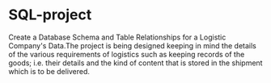 # SQL-project

Create a Database Schema and Table Relationships for a Logistic Company's Data.The project is being designed keeping in mind the details of the various requirements of logistics such as keeping records of the goods; i.e. their details and the kind of content that is stored in the shipment which is to be delivered.
